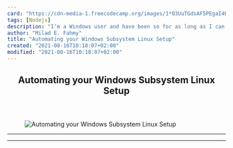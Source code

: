 ```yaml
---
card: "https://cdn-media-1.freecodecamp.org/images/1*03UuTGdsAF5PEgaI4BwYZg.jpeg"
tags: [Nodejs]
description: "I’m a Windows user and have been so for as long as I can reme"
author: "Milad E. Fahmy"
title: "Automating your Windows Subsystem Linux Setup"
created: "2021-08-16T10:18:07+02:00"
modified: "2021-08-16T10:18:07+02:00"
---
```

<div class="site-wrapper">
<main id="site-main" class="site-main outer">
<div class="inner">
<article class="post-full post tag-nodejs tag-terminal tag-wsl tag-windows-10 tag-web-development ">
<header class="post-full-header">
<h1 class="post-full-title">Automating your Windows Subsystem Linux Setup</h1>
</header>
<figure class="post-full-image">
<picture>
<source media="(max-width: 700px)" sizes="1px" srcset="data:image/gif;base64,R0lGODlhAQABAIAAAAAAAP///yH5BAEAAAAALAAAAAABAAEAAAIBRAA7 1w">
<source media="(min-width: 701px)" sizes="(max-width: 800px) 400px,
(max-width: 1170px) 700px,
1400px" srcset="https://cdn-media-1.freecodecamp.org/images/1*03UuTGdsAF5PEgaI4BwYZg.jpeg 300w,
https://cdn-media-1.freecodecamp.org/images/1*03UuTGdsAF5PEgaI4BwYZg.jpeg 600w,
https://cdn-media-1.freecodecamp.org/images/1*03UuTGdsAF5PEgaI4BwYZg.jpeg 1000w,
https://cdn-media-1.freecodecamp.org/images/1*03UuTGdsAF5PEgaI4BwYZg.jpeg 2000w">
<img onerror="this.style.display='none'" src="https://cdn-media-1.freecodecamp.org/images/1*03UuTGdsAF5PEgaI4BwYZg.jpeg" alt="Automating your Windows Subsystem Linux Setup">
</picture>
</figure>
<section class="post-full-content">
<div class="post-content">
</div>
<hr>
<hr>
</section>
</article>
</div>
</main>
</div>
<!-- Google Tag Manager (noscript) -->
<!-- End Google Tag Manager (noscript) -->
